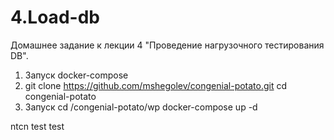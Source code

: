 # 4.Load-db
Домашнее задание к лекции 4 "Проведение нагрузочного тестирования DB".
1. Запуск docker-compose 
2. git clone https://github.com/mshegolev/congenial-potato.git cd congenial-potato
3. Запуск cd /congenial-potato/wp docker-compose up -d

ntcn
test
test

